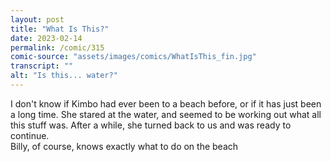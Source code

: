 ```yaml
---
layout: post
title: "What Is This?"
date: 2023-02-14
permalink: /comic/315
comic-source: "assets/images/comics/WhatIsThis_fin.jpg"
transcript: ""
alt: "Is this... water?"
---
```

I don't know if Kimbo had ever been to a beach before, or if it has just been a long time. She stared at the water, and seemed to be working out what all this stuff was. After a while, she turned back to us and was ready to continue.
<BR> Billy, of course, knows exactly what to do on the beach
